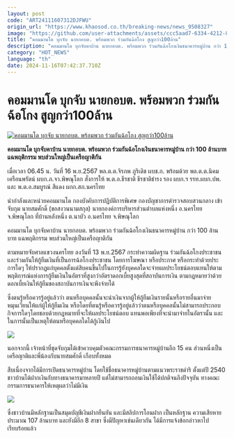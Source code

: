 ```yaml
---
layout: post
code: "ART24111607312DJFWU"
origin_url: "https://www.khaosod.co.th/breaking-news/news_9508327"
image: "https://github.com/user-attachments/assets/ccc5aad7-6334-4212-83a9-b704126729f8"
title: "คอมมานโด บุกจับ นายกอบต. พร้อมพวก ร่วมกันฉ้อโกง สูญกว่า100ล้าน"
description: "คอมมานโด บุกจับคาบ้าน นายกอบต. พร้อมพวก ร่วมกันฉ้อโกงเงินธนาคารหมู่บ้าน กว่า 100 ล้านบาท แฉพฤติกรรม พบส่วนใหญ่เป็นเครือญาติกัน"
category: "HOT_NEWS"
language: "th"
date: 2024-11-16T07:42:37.710Z
---
```


# คอมมานโด บุกจับ นายกอบต. พร้อมพวก ร่วมกันฉ้อโกง สูญกว่า100ล้าน

[![คอมมานโด บุกจับ นายกอบต. พร้อมพวก ร่วมกันฉ้อโกง สูญกว่า100ล้าน](https://www.khaosod.co.th/wpapp/uploads/2024/11/Subdistrict-Administrative-Organization-President.jpg "คอมมานโด บุกจับ นายกอบต. พร้อมพวก ร่วมกันฉ้อโกง สูญกว่า100ล้าน")](https://www.khaosod.co.th/wpapp/uploads/2024/11/Subdistrict-Administrative-Organization-President.jpg)

**คอมมานโด บุกจับคาบ้าน นายกอบต. พร้อมพวก ร่วมกันฉ้อโกงเงินธนาคารหมู่บ้าน กว่า 100 ล้านบาท แฉพฤติกรรม พบส่วนใหญ่เป็นเครือญาติกัน**

เมื่อเวลา 06.45 น. วันที่ 16 พ.ย.2567 พล.ต.ต.จิรภพ ภูริเดิช ผบช.ก. พร้อมด้วย พล.ต.ต.นิคม เครือนพรัตน์ ผบก.ภ.จว.พิษณุโลก สั่งการให้ พ.ต.อ.ธีรชาติ ธีรชาติธำรง รอง ผบก.ฯ รรท.ผบก.ปพ. และ พ.ต.อ.สมบูรณ์ สีแดง ผกก.สภ.นครไทย

นำกำลังและหน่วยคอมมานโด กองบังคับการปฏิบัติการพิเศษ กองบัญชาการตำรวจสอบสวนกลาง เข้าจับกุม นายสมศักดิ์ (ขอสงวนนามสกุล) นายกองค์การบริหารส่วนตำบลแห่งหนึ่ง อ.นครไทย จ.พิษณุโลก ที่บ้านหลังหนึ่ง ต.นาบัว อ.นครไทย จ.พิษณุโลก

คอมมานโด บุกจับคาบ้าน นายกอบต. พร้อมพวก ร่วมกันฉ้อโกงเงินธนาคารหมู่บ้าน กว่า 100 ล้านบาท แฉพฤติกรรม พบส่วนใหญ่เป็นเครือญาติกัน

ตามหมายจับศาลแขวงนครไทย ลงวันที่ 13 พ.ย.2567 กระทำความผิดฐาน ร่วมกันฉ้อโกงประชาชน และร่วมกันให้กู้ยืมเงินที่เป็นการฉ้อโกงประชาชน โดยการโฆษณา หรือประกาศ หรือกระทำด้วยประการใดๆ ให้ปรากฏแก่บุคคลตั้งแต่สิบคนขึ้นไปในการรู้ยังบุคคลใดจะจ่ายผลประโยชน์ตอบแทนให้ตามพฤติการณ์แห่งการกู้ยืมเงินในอัตราที่สูงกว่าอัตราดอกเบี้ยสูงสุดที่สถาบันการเงิน ตามกฎหมายว่าด้วยดอกเบี้ยเงินให้กู้ยืมของสถาบันการเงินจะพึงจ่ายได้

ซึ่งตนรู้หรือควรรู้อยู่แล้วว่า ตนหรือบุคคลนั้นจะนำเงินจากผู้ให้กู้ยืมเงินรายนั้นหรือรายอื่นมาจ่ายหมุนเวียนให้แก่ผู้ให้กู้ยืมเงิน หรือโดยที่ตนรู้หรือควรรู้อยู่แล้วว่าตนหรือบุคคลนั้นไม่สามารถประกอบกิจการใดๆโดยชอบด้วยกฎหมายที่จะให้ผลประโยชน์ตอบ แทนพอเพียงที่จะนำมาจ่ายในอัตรานั้น และในการนั้นเป็นเหตุให้ตนหรือบุคคลใดได้กู้เงินไป

[![](https://www.khaosod.co.th/wpapp/uploads/2024/11/16-จับ2.jpg)](https://www.khaosod.co.th/wpapp/uploads/2024/11/16-จับ2.jpg)

นอกจากนี้ เจ้าหน้าที่ชุดจับกุมได้เข้าควบคุมตัวคณะกรรมการธนาคารหมู่บ้านอีก 15 คน ส่วนหนึ่งเป็นเครือญาติและพี่น้องกับนายสมศักดิ์ เกือบทั้งหมด

สืบเนื่องจากได้มีการเปิดธนาคารหมู่บ้าน โดยใช้ชื่อธนาคารหมู่บ้านตามแนวพระราชดำริ ตั้งแต่ปี 2540 ชาวบ้านได้ฝากเงินกับทางธนาคารมาหลายปี แต่ไม่สามารถถอนเงินใช้ได้ปกติจนถึงปัจจุบัน ทางคณะกรรมการธนาคารให้เหตุผลว่าไม่มีเงิน

[![](https://www.khaosod.co.th/wpapp/uploads/2024/11/16-จับ3.jpg)](https://www.khaosod.co.th/wpapp/uploads/2024/11/16-จับ3.jpg)

ซึ่งชาวบ้านมีหลักฐานเป็นสมุดบัญชีเงินฝากยืนยัน และมีสลิปการโอนฝาก เป็นหลักฐาน ความเสียหายประมาณ 107 ล้านบาท และยังมีอีก 8 สาขา ซึ่งมีปัญหาเช่นเดียวกัน ได้มีการแจ้งข้อกล่าวหาไปเรียบร้อยแล้ว